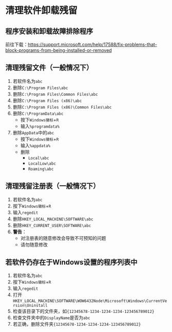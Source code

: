 # 清理软件卸载残留

## 程序安装和卸载故障排除程序

前往下载：<https://support.microsoft.com/help/17588/fix-problems-that-block-programs-from-being-installed-or-removed>

## 清理残留文件（一般情况下）

1. 若软件名为```abc```
2. 删除```C:\Program Files\abc```
3. 删除```C:\Program Files\Common Files\abc```
4. 删除```C:\Program Files (x86)\abc```
5. 删除```C:\Program Files (x86)\Common Files\abc```
6. 删除```C:\ProgramData\abc```
	- 按下```Windows徽标```+```R```
	- 输入```%programdata%```
7. 删除```AppData```中的```abc```
	- 按下```Windows徽标```+```R```
	- 输入```%appdata%```
	- 删除
		- ```Local\abc```
		- ```LocalLow\abc```
		- ```Roaming\abc```

## 清理残留注册表（一般情况下）

1. 若软件名为```abc```
2. 按下```Windows徽标```+```R```
3. 输入```regedit```
4. 删除```HKEY_LOCAL_MACHINE\SOFTWARE\abc```
5. 删除```HKEY_CURRENT_USER\SOFTWARE\abc```
6. **警告**：
	- 对注册表的随意修改会导致不可预知的问题
	- 请勿随意修改

## 若软件仍存在于Windows设置的程序列表中

1. 若软件名为```abc```
2. 按下```Windows徽标```+```R```
3. 输入```regedit```
4. 打开```HKEY_LOCAL_MACHINE\SOFTWARE\WOW6432Node\Microsoft\Windows\CurrentVersion\Uninstall```
5. 检查该目录下的文件夹，如```{12345678-1234-1234-1234-123456789012}```
6. 检查文件夹中的```DisplayName```是否为```abc```
7. 若正确，删除文件夹```{12345678-1234-1234-1234-123456789012}```